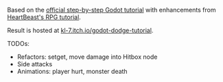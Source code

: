 Based on the [official step-by-step Godot tutorial](https://docs.godotengine.org/en/stable/getting_started/step_by_step/index.html) with enhancements from [HeartBeast's RPG tutorial](https://www.youtube.com/playlist?list=PL9FzW-m48fn2SlrW0KoLT4n5egNdX-W9a).

Result is hosted at [kl-7.itch.io/godot-dodge-tutorial](https://kl-7.itch.io/godot-dodge-tutorial).

TODOs:
* Refactors: setget, move damage into Hitbox node
* Side attacks
* Animations: player hurt, monster death
